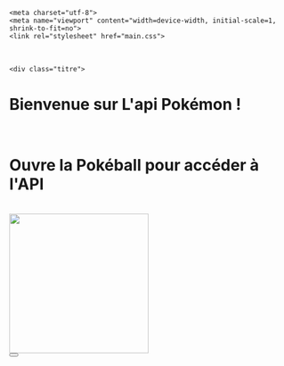 <!doctype html>
<html lang="fr">
  <head>
    <title>Pokemon Codex</title>

    <meta charset="utf-8">
    <meta name="viewport" content="width=device-width, initial-scale=1, shrink-to-fit=no">
    <link rel="stylesheet" href="main.css">

</head>
  <body>

<!-- Première image du site -->
<br>
<div class="boite">


    <div class="titre">
<h1> Bienvenue sur L'api Pokémon !</h1>
<br>
<h1>Ouvre la Pokéball pour accéder à l'API</h1>
    </div>
  </div>
<br>
    <div class="box child-to-body">
      <img src="pokeBannerGimp.png" width="250" alt="">
      <div class="poke_box">
          <div class="pokeball">
              <div class="pokeball__button">  <form action="https://axebidule.github.io/api.html">
                <button type="submit"></button>
            </form></div>
          </div>   
      </div>








</div>


  </body>
</html>
